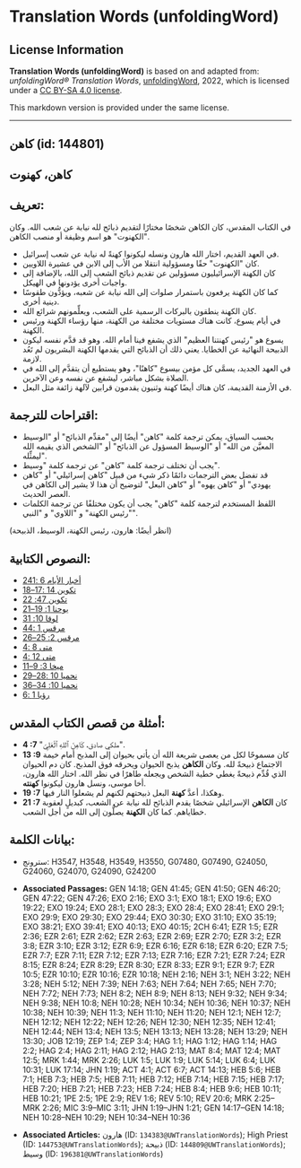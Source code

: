 # Translation Words (unfoldingWord)

## License Information

**Translation Words (unfoldingWord)** is based on and adapted from: _unfoldingWord® Translation Words_, [unfoldingWord](https://unfoldingword.org/utw), 2022, which is licensed under a [CC BY-SA 4.0 license](https://creativecommons.org/licenses/by-sa/4.0/legalcode.en).

This markdown version is provided under the same license.



--------------------------------

## كاهن (id: 144801)

كاهن، كهنوت
-----------

تعريف:
------

في الكتاب المقدس، كان الكاهن شخصًا مختارًا لتقديم ذبائح لله نيابة عن شعب الله. وكان "الكهنوت" هو اسم وظيفة أو منصب الكاهن.

* في العهد القديم، اختار الله هارون ونسله ليكونوا كهنةً له نيابة عن شعب إسرائيل.
* كان "الكهنوت" حقًا ومسؤولية انتقلا من الأب إلى الابن في عشيرة اللاويين.
* كان الكهنة الإسرائيليون مسؤولين عن تقديم ذبائح الشعب إلى الله، بالإضافة إلى واجبات أخرى يؤدونها في الهيكل.
* كما كان الكهنة يرفعون باستمرار صلوات إلى الله نيابة عن شعبه، ويؤدُّون طقوسًا دينية أخرى.
* كان الكهنة ينطقون بالبركات الرسمية على الشعب، ويعلِّمونهم شرائع الله.
* في أيام يسوع، كانت هناك مستويات مختلفة من الكهنة، منها رؤساء الكهنة ورئيس الكهنة.
* يسوع هو "رئيس كهنتنا العظيم" الذي يشفع فينا أمام الله. وهو قد قدَّم نفسه ليكون الذبيحة النهائية عن الخطايا. يعني ذلك أن الذبائح التي يقدمها الكهنة البشريون لم تَعُد لازمة.
* في العهد الجديد، يسمَّى كل مؤمن بيسوع "كاهنًا"، وهو يستطيع أن يتقدَّم إلى الله في الصلاة بشكل مباشر، ليشفع عن نفسه وعن الآخرين.
* في الأزمنة القديمة، كان هناك أيضًا كهنة وثنيون يقدمون قرابين لآلهة زائفة مثل البعل.

اقتراحات للترجمة:
-----------------

* بحسب السياق، يمكن ترجمة كلمة "كاهن" أيضًا إلى "مقدِّم الذبائح" أو "الوسيط المعيَّن من الله" أو "الوسيط المسؤول عن الذبائح" أو "الشخص الذي يقيمه الله ليمثِّله".
* يجب أن تختلف ترجمة كلمة "كاهن" عن ترجمة كلمة "وسيط".
* قد تفضل بعض الترجمات دائمًا ذكر شيء من قبيل "كاهن إسرائيلي" أو "كاهن يهودي" أو "كاهن يهوه" أو "كاهن البعل" لتوضيح أن هذا لا يشير إلى الكاهن في العصر الحديث.
* اللفظ المستخدم لترجمة كلمة "كاهن" يجب أن يكون مختلفًا عن ترجمة الكلمات "رئيس الكهنة" و "اللاوي" و "النبي".

(انظر أيضًا: هارون، رئيس الكهنة، الوسيط، الذبيحة)

النصوص الكتابية:
----------------

* [2أخبار الأيام 6 :41](https://ref.ly/2Chr6:41)
* [تكوين 14 :17–18](https://ref.ly/Gen14:17-Gen14:18)
* [تكوين 47: 22](https://ref.ly/Gen47:22)
* [يوحنا 1: 19–21](https://ref.ly/John1:19-John1:21)
* [لوقا 10: 31](https://ref.ly/Luke10:31)
* [مرقس 1 :44](https://ref.ly/Mark1:44)
* [مرقس 2: 25–26](https://ref.ly/Mark2:25-Mark2:26)
* [متى 8 :4](https://ref.ly/Matt8:4)
* [متى 12 :4](https://ref.ly/Matt12:4)
* [ميخا 3: 9–11](https://ref.ly/Mic3:9-Mic3:11)
* [نحميا 10 :28–29](https://ref.ly/Neh10:28-Neh10:29)
* [نحميا 10: 34–36](https://ref.ly/Neh10:34-Neh10:36)
* [رؤيا 1 :6](https://ref.ly/Rev1:6)

أمثلة من قصص الكتاب المقدس:
---------------------------

* **4 :7** "ملكي صادق، كَاهِنَ ٱللهِ ٱلْعَلِيِّ".
* **13 :9** كان مسموحًا لكل من يعصى شريعة الله أن يأتي بحيوان إلى المذبح أمام خيمة الاجتماع ذبيحةً لله. وكان **الكاهن** يذبح الحيوان ويحرقه فوق المذبح. كان دم الحيوان الذي قُدِّم ذبيحةً يغطي خطية الشخص ويجعله طاهرًا في نظر الله. اختار الله هارون، أخا موسى، ونسل هارون ليكونوا **كهنته**.
* **19 :7** وهكذا، أعدَّ **كهنة** البعل ذبيحتهم لكنهم لم يشعلوا النار فيها.
* **21 :7** كان **الكاهن** الإسرائيلي شخصًا يقدم الذبائح لله نيابة عن الشعب، كبديلٍ لعقوبة خطاياهم. كما كان **الكهنة** يصلُّون إلى الله من أجل الشعب.

بيانات الكلمة:
--------------

* سترونج: H3547, H3548, H3549, H3550, G07480, G07490, G24050, G24060, G24070, G24090, G24200

* **Associated Passages:** GEN 14:18; GEN 41:45; GEN 41:50; GEN 46:20; GEN 47:22; GEN 47:26; EXO 2:16; EXO 3:1; EXO 18:1; EXO 19:6; EXO 19:22; EXO 19:24; EXO 28:1; EXO 28:3; EXO 28:4; EXO 28:41; EXO 29:1; EXO 29:9; EXO 29:30; EXO 29:44; EXO 30:30; EXO 31:10; EXO 35:19; EXO 38:21; EXO 39:41; EXO 40:13; EXO 40:15; 2CH 6:41; EZR 1:5; EZR 2:36; EZR 2:61; EZR 2:62; EZR 2:63; EZR 2:69; EZR 2:70; EZR 3:2; EZR 3:8; EZR 3:10; EZR 3:12; EZR 6:9; EZR 6:16; EZR 6:18; EZR 6:20; EZR 7:5; EZR 7:7; EZR 7:11; EZR 7:12; EZR 7:13; EZR 7:16; EZR 7:21; EZR 7:24; EZR 8:15; EZR 8:24; EZR 8:29; EZR 8:30; EZR 8:33; EZR 9:1; EZR 9:7; EZR 10:5; EZR 10:10; EZR 10:16; EZR 10:18; NEH 2:16; NEH 3:1; NEH 3:22; NEH 3:28; NEH 5:12; NEH 7:39; NEH 7:63; NEH 7:64; NEH 7:65; NEH 7:70; NEH 7:72; NEH 7:73; NEH 8:2; NEH 8:9; NEH 8:13; NEH 9:32; NEH 9:34; NEH 9:38; NEH 10:8; NEH 10:28; NEH 10:34; NEH 10:36; NEH 10:37; NEH 10:38; NEH 10:39; NEH 11:3; NEH 11:10; NEH 11:20; NEH 12:1; NEH 12:7; NEH 12:12; NEH 12:22; NEH 12:26; NEH 12:30; NEH 12:35; NEH 12:41; NEH 12:44; NEH 13:4; NEH 13:5; NEH 13:13; NEH 13:28; NEH 13:29; NEH 13:30; JOB 12:19; ZEP 1:4; ZEP 3:4; HAG 1:1; HAG 1:12; HAG 1:14; HAG 2:2; HAG 2:4; HAG 2:11; HAG 2:12; HAG 2:13; MAT 8:4; MAT 12:4; MAT 12:5; MRK 1:44; MRK 2:26; LUK 1:5; LUK 1:9; LUK 5:14; LUK 6:4; LUK 10:31; LUK 17:14; JHN 1:19; ACT 4:1; ACT 6:7; ACT 14:13; HEB 5:6; HEB 7:1; HEB 7:3; HEB 7:5; HEB 7:11; HEB 7:12; HEB 7:14; HEB 7:15; HEB 7:17; HEB 7:20; HEB 7:21; HEB 7:23; HEB 7:24; HEB 8:4; HEB 9:6; HEB 10:11; HEB 10:21; 1PE 2:5; 1PE 2:9; REV 1:6; REV 5:10; REV 20:6; MRK 2:25–MRK 2:26; MIC 3:9–MIC 3:11; JHN 1:19–JHN 1:21; GEN 14:17–GEN 14:18; NEH 10:28–NEH 10:29; NEH 10:34–NEH 10:36
* **Associated Articles:** هارون  (ID: `134383@UWTranslationWords`); High Priest (ID: `144753@UWTranslationWords`); ذبيحة (ID: `144809@UWTranslationWords`); وسيط (ID: `196381@UWTranslationWords`)

